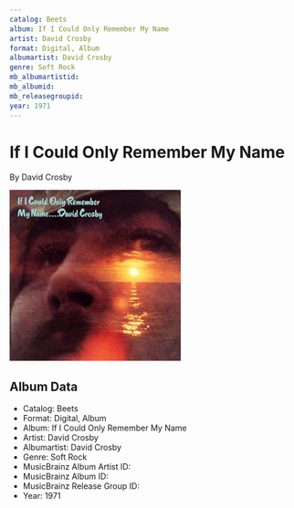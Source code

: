 ```yaml
---
catalog: Beets
album: If I Could Only Remember My Name
artist: David Crosby
format: Digital, Album
albumartist: David Crosby
genre: Soft Rock
mb_albumartistid: 
mb_albumid: 
mb_releasegroupid: 
year: 1971
---
```


# If I Could Only Remember My Name

By David Crosby

![](../../assets/beetscovers/David_Crosby-If_I_Could_Only_Remember_My_Name.jpg)

## Album Data

- Catalog: Beets
- Format: Digital, Album
- Album: If I Could Only Remember My Name
- Artist: David Crosby
- Albumartist: David Crosby
- Genre: Soft Rock
- MusicBrainz Album Artist ID: 
- MusicBrainz Album ID: 
- MusicBrainz Release Group ID: 
- Year: 1971

